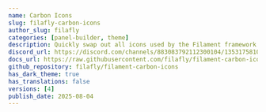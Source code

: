 ```yaml
---
name: Carbon Icons
slug: filafly-carbon-icons
author_slug: filafly
categories: [panel-builder, theme]
description: Quickly swap out all icons used by the Filament framework with Carbon icons.
discord_url: https://discord.com/channels/883083792112300104/1353175810537689099
docs_url: https://raw.githubusercontent.com/filafly/filament-carbon-icons/refs/heads/main/README.md
github_repository: filafly/filament-carbon-icons
has_dark_theme: true
has_translations: false
versions: [4]
publish_date: 2025-08-04
---
```

